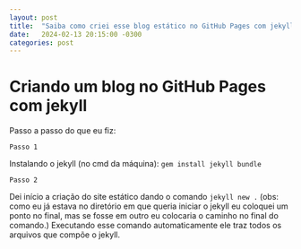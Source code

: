 ```yaml
---
layout: post
title:  "Saiba como criei esse blog estático no GitHub Pages com jekyll"
date:   2024-02-13 20:15:00 -0300
categories: post 
---
```

# Criando um blog no GitHub Pages com jekyll

Passo a passo do que eu fiz:

`Passo 1`

Instalando o jekyll (no cmd da máquina): `gem install jekyll bundle`

`Passo 2`

Dei início a criação do site estático dando o comando `jekyll new .` (obs: como eu já estava no diretório em que queria iniciar o jekyll eu coloquei um ponto no final, mas se fosse em outro eu colocaria o caminho no final do comando.) Executando esse comando automaticamente ele traz todos os arquivos que compõe o jekyll.